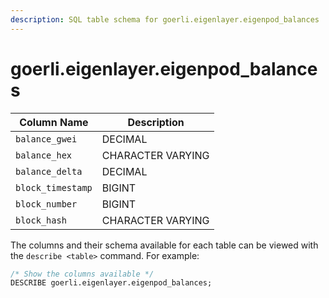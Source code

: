 ```yaml
---
description: SQL table schema for goerli.eigenlayer.eigenpod_balances
---
```


# goerli.eigenlayer.eigenpod\_balances

| Column Name       | Description       |
| ----------------- | ----------------- |
| `balance_gwei`    | DECIMAL           |
| `balance_hex`     | CHARACTER VARYING |
| `balance_delta`   | DECIMAL           |
| `block_timestamp` | BIGINT            |
| `block_number`    | BIGINT            |
| `block_hash`      | CHARACTER VARYING |

The columns and their schema available for each table can be viewed with the `describe <table>` command. For example:

```sql
/* Show the columns available */
DESCRIBE goerli.eigenlayer.eigenpod_balances;
```
